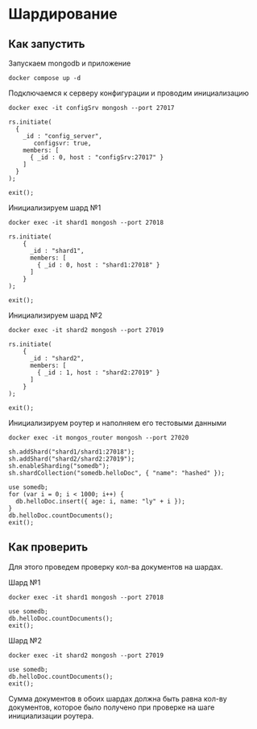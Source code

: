 # Шардирование

## Как запустить

Запускаем mongodb и приложение

```shell
docker compose up -d
```

Подключаемся к серверу конфигурации и проводим инициализацию

```shell
docker exec -it configSrv mongosh --port 27017
```

```shell
rs.initiate(
  {
    _id : "config_server",
       configsvr: true,
    members: [
      { _id : 0, host : "configSrv:27017" }
    ]
  }
);

exit();
```

Инициализируем шард №1

```shell
docker exec -it shard1 mongosh --port 27018
```

```shell
rs.initiate(
    {
      _id : "shard1",
      members: [
        { _id : 0, host : "shard1:27018" }
      ]
    }
);

exit();
```

Инициализируем шард №2

```shell
docker exec -it shard2 mongosh --port 27019
```

```shell
rs.initiate(
    {
      _id : "shard2",
      members: [
        { _id : 1, host : "shard2:27019" }
      ]
    }
);

exit();
```

Инициализируем роутер и наполняем его тестовыми данными

```shell
docker exec -it mongos_router mongosh --port 27020
```

```shell
sh.addShard("shard1/shard1:27018");
sh.addShard("shard2/shard2:27019");
sh.enableSharding("somedb");
sh.shardCollection("somedb.helloDoc", { "name": "hashed" });

use somedb;
for (var i = 0; i < 1000; i++) {
  db.helloDoc.insert({ age: i, name: "ly" + i });
}
db.helloDoc.countDocuments();
exit();
```

## Как проверить

Для этого проведем проверку кол-ва документов на шардах.

Шард №1

```shell
docker exec -it shard1 mongosh --port 27018
```

```shell
use somedb;
db.helloDoc.countDocuments();
exit();
```

Шард №2

```shell
docker exec -it shard2 mongosh --port 27019
```

```shell
use somedb;
db.helloDoc.countDocuments();
exit();
```

Сумма документов в обоих шардах должна быть равна кол-ву документов, которое было получено при проверке на шаге инициализации роутера.